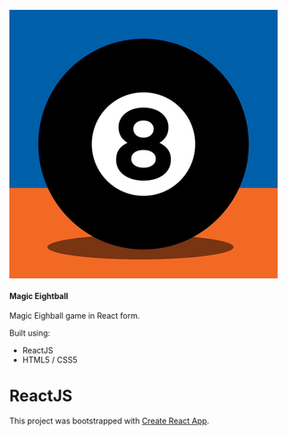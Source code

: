 ![Image of project image](https://github.com/MJimale/Magic-Eightball/blob/master/src/Components/Answer/Eightball.gif)

#### Magic Eightball
Magic Eighball game in React form.

Built using:
* ReactJS
* HTML5 / CSS5

# ReactJS
  This project was bootstrapped with [Create React App](https://github.com/facebook/create-react-app).

